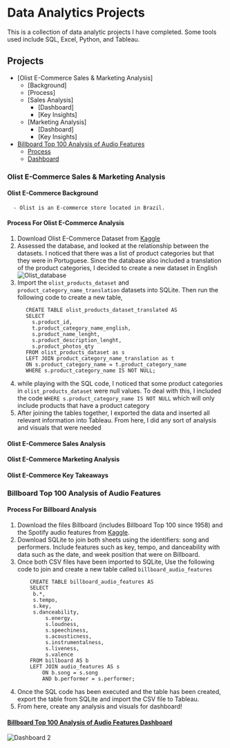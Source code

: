 # Data Analytics Projects
This is a collection of data analytic projects I have completed. Some tools used include SQL, Excel, Python, and Tableau.

## Projects
- [Olist E-Commerce Sales & Marketing Analysis]
   - [Background]
   - [Process]
   - [Sales Analysis]
     - [Dashboard]
     - [Key Insights]
   - [Marketing Analysis]
     - [Dashboard]
     - [Key Insights]
- [Billboard Top 100 Analysis of Audio Features](#billboard-top-100-analysis-of-audio-features)
   - [Process](#process-for-billboard-analysis)
   - [Dashboard](#billboard-top-100-analysis-of-audio-features-dashboard)


### Olist E-Commerce Sales & Marketing Analysis

#### Olist E-Commerce Background
      - Olist is an E-commerce store located in Brazil.
      

#### Process For Olist E-Commerce Analysis
1. Download Olist E-Commerce Dataset from [Kaggle](https://www.kaggle.com/datasets/olistbr/brazilian-ecommerce/data?select=olist_sellers_dataset.csv)
2. Assessed the database, and looked at the relationship between the datasets. I noticed that there was a list of product categories but that they were in Portuguese. Since the database also included a translation of the product categories, I decided to create a new dataset in English
      ![Olist_database](https://github.com/user-attachments/assets/a171250e-eede-41c8-a47b-de32cc616147)
3. Import the `olist_products_dataset` and `product_category_name_translation` datasets into SQLite. Then run the following code to create a new table,
```
      CREATE TABLE olist_products_dataset_translated AS
      SELECT 
      	s.product_id,
      	t.product_category_name_english,
      	s.product_name_lenght,
      	s.product_description_lenght,
      	s.product_photos_qty
      FROM olist_products_dataset as s
      LEFT JOIN product_category_name_translation as t
      ON s.product_category_name = t.product_category_name
      WHERE s.product_category_name IS NOT NULL;
```
4. while playing with the SQL code, I noticed that some product categories in `olist_products_dataset` were null values. To deal with this, I included the code `WHERE s.product_category_name IS NOT NULL` which will only include products that have a product category
5. After joining the tables together, I exported the data and inserted all relevant information into Tableau. From here, I did any sort of analysis and visuals that were needed

#### Olist E-Commerce Sales Analysis

#### Olist E-Commerce Marketing Analysis

#### Olist E-Commerce Key Takeaways







### Billboard Top 100 Analysis of Audio Features

#### Process For Billboard Analysis
1. Download the files Billboard (includes Billboard Top 100 since 1958) and the Spotify audio features from [Kaggle](https://www.kaggle.com/datasets/sujaykapadnis/top-100-billboard).
2. Download SQLite to join both sheets using the identifiers: song and performers. Include features such as key, tempo, and danceability with data such as the date, and week position that were on Billboard.
3. Once both CSV files have been imported to SQLite, Use the following code to join and create a new table called `billboard_audio_features`
   ```
       CREATE TABLE billboard_audio_features AS
       SELECT
        b.*,
        s.tempo,
        s.key,
        s.danceability,
            s.energy,
            s.loudness,
            s.speechiness,
            s.acousticness,
            s.instrumentalness,
            s.liveness,
            s.valence
       FROM billboard AS b
       LEFT JOIN audio_features AS s
           ON b.song = s.song
           AND b.performer = s.performer;
   ```
4. Once the SQL code has been executed and the table has been created, export the table from SQLite and import the CSV file to Tableau.
5. From here, create any analysis and visuals for dashboard!

#### [Billboard Top 100 Analysis of Audio Features Dashboard](https://public.tableau.com/views/BillboardTop100AudioFeatures/Dashboard2?:language=en-US&:sid=&:redirect=auth&:display_count=n&:origin=viz_share_link)

   ![Dashboard 2](https://github.com/user-attachments/assets/7d9c39ea-ef48-4a4b-9ec7-a81909ed1f31)



